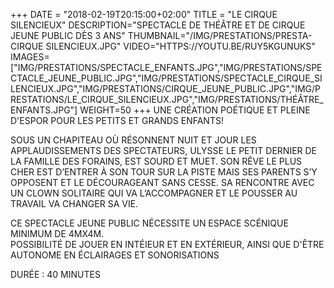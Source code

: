 +++
DATE = "2018-02-19T20:15:00+02:00"
TITLE = "LE CIRQUE SILENCIEUX"
DESCRIPTION="SPECTACLE DE THÉÂTRE ET DE CIRQUE JEUNE PUBLIC DÈS 3 ANS"
THUMBNAIL="/IMG/PRESTATIONS/PRESTA-CIRQUE SILENCIEUX.JPG"
VIDEO="HTTPS://YOUTU.BE/RUY5KGUNUKS"
IMAGES=["IMG/PRESTATIONS/SPECTACLE_ENFANTS.JPG","IMG/PRESTATIONS/SPECTACLE_JEUNE_PUBLIC.JPG","IMG/PRESTATIONS/SPECTACLE_CIRQUE_SILENCIEUX.JPG","IMG/PRESTATIONS/CIRQUE_JEUNE_PUBLIC.JPG","IMG/PRESTATIONS/LE_CIRQUE_SILENCIEUX.JPG","IMG/PRESTATIONS/THÉÂTRE_ENFANTS.JPG"]
WEIGHT=50
+++
UNE CRÉATION POÉTIQUE ET PLEINE D'ESPOR POUR LES PETITS ET GRANDS ENFANTS!

SOUS UN CHAPITEAU OÙ RÉSONNENT NUIT ET JOUR LES APPLAUDISSEMENTS DES SPECTATEURS, ULYSSE LE PETIT DERNIER DE LA FAMILLE DES FORAINS, EST SOURD ET MUET. 
SON RÊVE LE PLUS CHER EST D’ENTRER À SON TOUR SUR LA PISTE MAIS SES PARENTS S’Y OPPOSENT ET LE DÉCOURAGEANT SANS CESSE. 
SA RENCONTRE AVEC UN CLOWN SOLITAIRE QUI VA L’ACCOMPAGNER ET LE POUSSER AU TRAVAIL VA CHANGER SA VIE.

CE SPECTACLE JEUNE PUBLIC NÉCESSITE UN ESPACE SCÉNIQUE MINIMUM DE 4MX4M.  
POSSIBILITÉ DE JOUER EN INTÉIEUR ET EN EXTÉRIEUR, AINSI QUE D'ÊTRE AUTONOME EN ÉCLAIRAGES ET SONORISATIONS

DURÉE : 40 MINUTES



